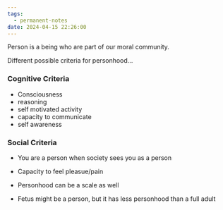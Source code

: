 ```yaml
---
tags:
  - permanent-notes
date: 2024-04-15 22:26:00
---
```


Person is a being who are part of our moral community.

Different possible criteria for personhood...

### Cognitive Criteria

- Consciousness
- reasoning
- self motivated activity
- capacity to communicate
- self awareness

### Social Criteria

- You are a person when society sees you as a person

- Capacity to feel pleasue/pain
- Personhood can be a scale as well

- Fetus might be a person, but it has less personhood than a full adult